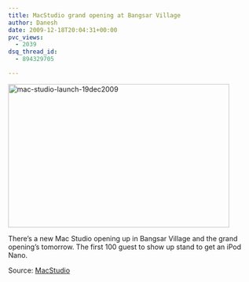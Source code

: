 ```yaml
---
title: MacStudio grand opening at Bangsar Village
author: Danesh
date: 2009-12-18T20:04:31+00:00
pvc_views:
  - 2039
dsq_thread_id:
  - 894329705

---
```

[<img loading="lazy" class="alignnone size-medium wp-image-1907" title="mac-studio-launch-19dec2009" src="/wp-content/uploads/2009/12/mac-studio-launch-19dec2009-450x293.png" alt="mac-studio-launch-19dec2009" width="450" height="293" srcset="/wp-content/uploads/2009/12/mac-studio-launch-19dec2009-450x293.png 450w, /wp-content/uploads/2009/12/mac-studio-launch-19dec2009-1024x667.png 1024w, /wp-content/uploads/2009/12/mac-studio-launch-19dec2009.png 1030w" sizes="(max-width: 450px) 100vw, 450px" />][1]

There&#8217;s a new Mac Studio opening up in Bangsar Village and the grand opening&#8217;s tomorrow. The first 100 guest to show up stand to get an iPod Nano.

Source: [MacStudio][1]

 [1]: http://www.discoveryweek.com.my/macstudio/